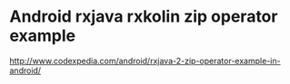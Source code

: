 # Android rxjava rxkolin zip operator example
http://www.codexpedia.com/android/rxjava-2-zip-operator-example-in-android/

